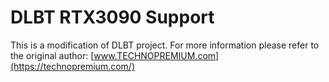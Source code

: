 # DLBT RTX3090 Support
This is a modification of DLBT project. For more information please refer to the original author: [www.TECHNOPREMIUM.com](https://technopremium.com/)